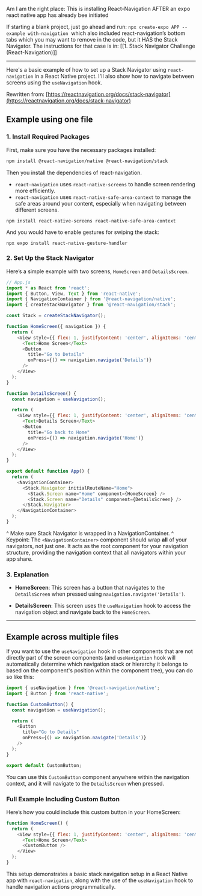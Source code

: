 
Am I am the right place: This is installing React-Navigation AFTER an expo react native app has already bee initiated

If starting a blank project, just go ahead and run: `npx create-expo APP --example with-navigation`  which also included react-navigation’s bottom tabs which you may want to remove in the code, but it HAS the Stack Navigator. The instructions for that case is in: [[1. Stack Navigator Challenge (React-Navigation)]]

---


Here's a basic example of how to set up a Stack Navigator using `react-navigation` in a React Native project. I'll also show how to navigate between screens using the `useNavigation` hook.

Rewritten from:
[https://reactnavigation.org/docs/stack-navigator](https://reactnavigation.org/docs/stack-navigator)

## Example using one file

### 1. Install Required Packages

First, make sure you have the necessary packages installed:

```bash
npm install @react-navigation/native @react-navigation/stack
```

Then you install the dependencies of react-navigation. 
- `react-navigation` uses `react-native-screens` to handle screen rendering more efficiently.
- `react-navigation` uses `react-native-safe-area-context` to manage the safe areas around your content, especially when navigating between different screens.
```
npm install react-native-screens react-native-safe-area-context
```


And you would have to enable gestures for swiping the stack:
```
npx expo install react-native-gesture-handler
```

### 2. Set Up the Stack Navigator

Here’s a simple example with two screens, `HomeScreen` and `DetailsScreen`.

```javascript
// App.js
import * as React from 'react';
import { Button, View, Text } from 'react-native';
import { NavigationContainer } from '@react-navigation/native';
import { createStackNavigator } from '@react-navigation/stack';

const Stack = createStackNavigator();

function HomeScreen({ navigation }) {
  return (
    <View style={{ flex: 1, justifyContent: 'center', alignItems: 'center' }}>
      <Text>Home Screen</Text>
      <Button
        title="Go to Details"
        onPress={() => navigation.navigate('Details')}
      />
    </View>
  );
}

function DetailsScreen() {
  const navigation = useNavigation();

  return (
    <View style={{ flex: 1, justifyContent: 'center', alignItems: 'center' }}>
      <Text>Details Screen</Text>
      <Button
        title="Go back to Home"
        onPress={() => navigation.navigate('Home')}
      />
    </View>
  );
}

export default function App() {
  return (
    <NavigationContainer>
      <Stack.Navigator initialRouteName="Home">
        <Stack.Screen name="Home" component={HomeScreen} />
        <Stack.Screen name="Details" component={DetailsScreen} />
      </Stack.Navigator>
    </NavigationContainer>
  );
}
```

^ Make sure Stack Navigator is wrapped in a NavigationContainer.
^ Keypoint: The `<NavigationContainer>` component should wrap **all** of your navigators, not just one. It acts as the root component for your navigation structure, providing the navigation context that all navigators within your app share.
### 3. Explanation

- **HomeScreen**: This screen has a button that navigates to the `DetailsScreen` when pressed using `navigation.navigate('Details')`.

- **DetailsScreen**: This screen uses the `useNavigation` hook to access the navigation object and navigate back to the `HomeScreen`.

---

## Example across multiple files

If you want to use the `useNavigation` hook in other components that are not directly part of the screen components (and `useNavigation` hook will automatically determine which navigation stack or hierarchy it belongs to based on the component's position within the component tree), you can do so like this:

```javascript
import { useNavigation } from '@react-navigation/native';
import { Button } from 'react-native';

function CustomButton() {
  const navigation = useNavigation();

  return (
    <Button
      title="Go to Details"
      onPress={() => navigation.navigate('Details')}
    />
  );
}

export default CustomButton;
```

You can use this `CustomButton` component anywhere within the navigation context, and it will navigate to the `DetailsScreen` when pressed.

### Full Example Including Custom Button

Here’s how you could include this custom button in your HomeScreen:

```javascript
function HomeScreen() {
  return (
    <View style={{ flex: 1, justifyContent: 'center', alignItems: 'center' }}>
      <Text>Home Screen</Text>
      <CustomButton />
    </View>
  );
}
```

This setup demonstrates a basic stack navigation setup in a React Native app with `react-navigation`, along with the use of the `useNavigation` hook to handle navigation actions programmatically.